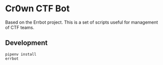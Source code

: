 # Cr0wn CTF Bot

Based on the Errbot project. This is a set of scripts useful for management of CTF teams.

## Development

```
pipenv install
errbot
```

